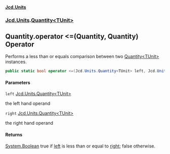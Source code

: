 #### [Jcd.Units](index 'index')
### [Jcd.Units](Jcd.Units 'Jcd.Units').[Quantity&lt;TUnit&gt;](Quantity_TUnit_ 'Jcd.Units.Quantity<TUnit>')

## Quantity<TUnit>.operator <=(Quantity<TUnit>, Quantity<TUnit>) Operator

Performs a less than or equals comparison between two [Quantity&lt;TUnit&gt;](Quantity_TUnit_ 'Jcd.Units.Quantity<TUnit>') instances.

```csharp
public static bool operator <=(Jcd.Units.Quantity<TUnit> left, Jcd.Units.Quantity<TUnit> right);
```
#### Parameters

<a name='Jcd.Units.Quantity_TUnit_.op_LessThanOrEqual(Jcd.Units.Quantity_TUnit_,Jcd.Units.Quantity_TUnit_).left'></a>

`left` [Jcd.Units.Quantity&lt;](Quantity_TUnit_ 'Jcd.Units.Quantity<TUnit>')[TUnit](Quantity_TUnit_#Jcd.Units.Quantity_TUnit_.TUnit 'Jcd.Units.Quantity<TUnit>.TUnit')[&gt;](Quantity_TUnit_ 'Jcd.Units.Quantity<TUnit>')

the left hand operand

<a name='Jcd.Units.Quantity_TUnit_.op_LessThanOrEqual(Jcd.Units.Quantity_TUnit_,Jcd.Units.Quantity_TUnit_).right'></a>

`right` [Jcd.Units.Quantity&lt;](Quantity_TUnit_ 'Jcd.Units.Quantity<TUnit>')[TUnit](Quantity_TUnit_#Jcd.Units.Quantity_TUnit_.TUnit 'Jcd.Units.Quantity<TUnit>.TUnit')[&gt;](Quantity_TUnit_ 'Jcd.Units.Quantity<TUnit>')

the right hand operand

#### Returns
[System.Boolean](https://docs.microsoft.com/en-us/dotnet/api/System.Boolean 'System.Boolean')
true if [left](Quantity_TUnit_.op_LessThanOrEqual.MNvcnbrPApSkfbmtSjdRyQ#Jcd.Units.Quantity_TUnit_.op_LessThanOrEqual(Jcd.Units.Quantity_TUnit_,Jcd.Units.Quantity_TUnit_).left 'Jcd.Units.Quantity<TUnit>.op_LessThanOrEqual(Jcd.Units.Quantity<TUnit>, Jcd.Units.Quantity<TUnit>).left') is less than or equal to [right](Quantity_TUnit_.op_LessThanOrEqual.MNvcnbrPApSkfbmtSjdRyQ#Jcd.Units.Quantity_TUnit_.op_LessThanOrEqual(Jcd.Units.Quantity_TUnit_,Jcd.Units.Quantity_TUnit_).right 'Jcd.Units.Quantity<TUnit>.op_LessThanOrEqual(Jcd.Units.Quantity<TUnit>, Jcd.Units.Quantity<TUnit>).right'); false otherwise.